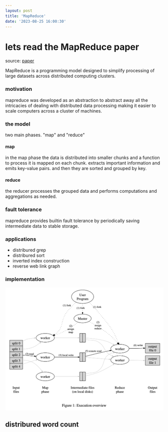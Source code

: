 ```yaml
---
layout: post
title: 'MapReduce'
date: '2023-08-25 16:00:30'
---
```


# lets read the MapReduce paper

source: [paper](https://pdos.csail.mit.edu/6.824/papers/mapreduce.pdf)

MapReduce is a programming model designed to simplify processing of large datasets across distributed computing clusters.

### motivation

mapreduce was developed as an abstraction to abstract away all the intricacies of dealing with distributed data processing
making it easier to scale computers across a cluster of machines.

### the model

two main phases. "map" and "reduce"

#### map

in the map phase the data is distributed into smaller chunks and a function to process it is mapped on each chunk. extracts important information
and emits key-value pairs. and then they are sorted and grouped by key. 

#### reduce

the reducer processes the grouped data and performs computations and aggregations as needed.

### fault tolerance

mapreduce provides builtin fault tolerance by periodically saving intermediate data to stable storage. 

### applications

- distribured grep
- distribured sort
- inverted index construction
- reverse web link graph

### implementation

![mapreduce execution](/assets/mapreduce.jpg)

## distribured word count


